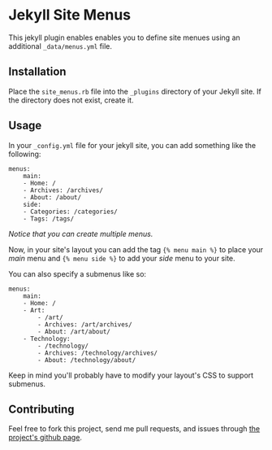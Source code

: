 Jekyll Site Menus
=================

This jekyll plugin enables enables you to define site menues using an additional 
`_data/menus.yml` file.

Installation
------------

Place the `site_menus.rb` file into the `_plugins` directory of your Jekyll
site.  If the directory does not exist, create it.

Usage
-----

In your `_config.yml` file for your jekyll site, you can add something like the
following:

    menus:
        main:
        - Home: /
        - Archives: /archives/
        - About: /about/
        side:
        - Categories: /categories/
        - Tags: /tags/

*Notice that you can create multiple menus.*

Now, in your site's layout you can add the tag `{% menu main %}` to place your
*main* menu and `{% menu side %}` to add your *side* menu to your site.

You can also specify a submenus like so:

    menus:
        main:
        - Home: /
        - Art:
            - /art/
            - Archives: /art/archives/
            - About: /art/about/
        - Technology:
            - /technology/
            - Archives: /technology/archives/
            - About: /technology/about/

Keep in mind you'll probably have to modify your layout's CSS to support
submenus.

Contributing
------------

Feel free to fork this project, send me pull requests, and issues through [the
project's github page][project-page].

[project-page]: https://github.com/MrWerewolf/jekyll-site-menus

